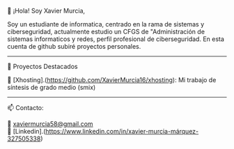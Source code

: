 👋 ¡Hola! Soy Xavier Murcia,

Soy un estudiante de informatica, centrado en la rama de sistemas y ciberseguridad, 
actualmente estudio un CFGS de "Administración de sistemas informaticos y redes, perfil profesional de ciberseguridad. 
En esta cuenta de github subiré proyectos personales.

<hr>

🚀 Proyectos Destacados

🔧 [Xhosting].(https://github.com/XavierMurcia16/xhosting): Mi trabajo de síntesis de grado medio (smix)

<hr>
📫 Contacto:

📧 xaviermurcia58@gmail.com <br>
💼 [Linkedin].(https://www.linkedin.com/in/xavier-murcia-márquez-327505338)

